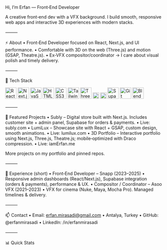 Hi, I’m Erfan — Front‑End Developer

A creative front‑end dev with a VFX background. I build smooth, responsive web apps and interactive 3D experiences with modern stacks.

<div align="left">


</div>



⸻

⚡ About
	•	Front‑End Developer focused on React, Next.js, and UI performance.
	•	Comfortable with 3D on the web (Three.js) and motion (GSAP, Theatre.js).
	•	Ex‑VFX compositor/coordinator → I care about visual polish and timely delivery.

⸻

🧰 Tech Stack

<div align="left">


  <!-- Frontend Core -->


  <img alt="React" src="https://cdn.jsdelivr.net/gh/devicons/devicon/icons/react/react-original.svg" height="36" />
  <img alt="Next.js" src="https://cdn.jsdelivr.net/gh/devicons/devicon/icons/nextjs/nextjs-original.svg" height="36" />
  <img alt="JavaScript" src="https://cdn.jsdelivr.net/gh/devicons/devicon/icons/javascript/javascript-original.svg" height="36" />
  <img alt="HTML5" src="https://cdn.jsdelivr.net/gh/devicons/devicon/icons/html5/html5-original.svg" height="36" />
  <img alt="CSS3" src="https://cdn.jsdelivr.net/gh/devicons/devicon/icons/css3/css3-original.svg" height="36" />
  <img alt="TailwindCSS" src="https://cdn.jsdelivr.net/gh/devicons/devicon/icons/tailwindcss/tailwindcss-plain.svg" height="36" />


  <!-- 3D / Motion -->


  <img alt="Three.js" src="https://cdn.jsdelivr.net/gh/devicons/devicon/icons/threejs/threejs-original.svg" height="36" />
  <img alt="GSAP" src="https://img.shields.io/badge/GSAP-Animation-88CE02?logo=greensock&logoColor=white" height="20" />
  <img alt="Theatre.js" src="https://img.shields.io/badge/Theatre.js-Timeline-black" height="20" />


  <!-- Backend / Services -->


  <img alt="Supabase" src="https://cdn.jsdelivr.net/gh/devicons/devicon/icons/supabase/supabase-original.svg" height="36" />
  <img alt="Git" src="https://cdn.jsdelivr.net/gh/devicons/devicon/icons/git/git-original.svg" height="36" />


  <!-- 3D / DCC -->


  <img alt="Blender" src="https://cdn.jsdelivr.net/gh/devicons/devicon/icons/blender/blender-original.svg" height="36" />
</div>



⸻

🚀 Featured Projects
	•	Subly – Digital store built with Next.js. Includes customer site + admin panel, Supabase for orders & payments.
	•	Live: subly.com
	•	LumiLux – Showcase site with React + GSAP, custom design, smooth animations.
	•	Live: lumilux.com
	•	3D Portfolio – Interactive portfolio using Next.js, Three.js, Theatre.js; mobile‑optimized with Draco compression.
	•	Live: iamErfan.me

More projects on my portfolio and pinned repos.

⸻

💼 Experience (short)
	•	Front‑End Developer – Snapp (2023–2025)
	•	Responsive admin dashboards (React/Next.js), Supabase integration (orders & payments), performance & UX.
	•	Compositor / Coordinator – Asoo VFX (2021–2023)
	•	VFX for cinema (Nuke, Maya, Mocha Pro). Managed timelines & delivery.

⸻

📫 Contact
	•	Email: erfan.mirasadi@gmail.com
	•	Antalya, Turkey
	•	GitHub: @erfanmirasadi
	•	LinkedIn: /in/erfanmirasadi

⸻

📊 Quick Stats

<!-- Notes:
- GitHub strips most CSS; using badges + icons (Devicon) keeps it clean, ATS-safe for copy.
- Replace `subly.com`/`lumilux.com` with https links if available. -->
